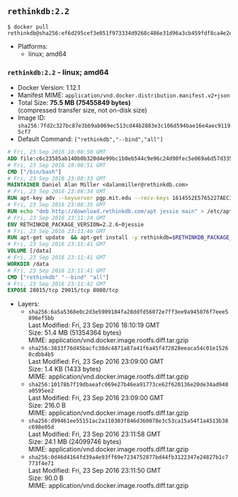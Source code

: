 ## `rethinkdb:2.2`

```console
$ docker pull rethinkdb@sha256:ef6d295cef3e051f973334d9268c486e31d96a3cb459fdf8ca4e2ed113f9a8a8
```

-	Platforms:
	-	linux; amd64

### `rethinkdb:2.2` - linux; amd64

-	Docker Version: 1.12.1
-	Manifest MIME: `application/vnd.docker.distribution.manifest.v2+json`
-	Total Size: **75.5 MB (75455849 bytes)**  
	(compressed transfer size, not on-disk size)
-	Image ID: `sha256:7fd2c327bc87e3bb9ab069ec513cd44b2883e3c106d594bae16e4aec91195cf7`
-	Default Command: `["rethinkdb","--bind","all"]`

```dockerfile
# Fri, 23 Sep 2016 18:08:50 GMT
ADD file:c6c23585ab140b0b320d4e99bc1b0eb544c9e96c24d90fec5e069a6d57d335ca in / 
# Fri, 23 Sep 2016 18:08:51 GMT
CMD ["/bin/bash"]
# Fri, 23 Sep 2016 23:08:33 GMT
MAINTAINER Daniel Alan Miller <dalanmiller@rethinkdb.com>
# Fri, 23 Sep 2016 23:08:34 GMT
RUN apt-key adv --keyserver pgp.mit.edu --recv-keys 1614552E5765227AEC39EFCFA7E00EF33A8F2399
# Fri, 23 Sep 2016 23:08:35 GMT
RUN echo "deb http://download.rethinkdb.com/apt jessie main" > /etc/apt/sources.list.d/rethinkdb.list
# Fri, 23 Sep 2016 23:11:24 GMT
ENV RETHINKDB_PACKAGE_VERSION=2.2.6~0jessie
# Fri, 23 Sep 2016 23:11:40 GMT
RUN apt-get update 	&& apt-get install -y rethinkdb=$RETHINKDB_PACKAGE_VERSION 	&& rm -rf /var/lib/apt/lists/*
# Fri, 23 Sep 2016 23:11:41 GMT
VOLUME [/data]
# Fri, 23 Sep 2016 23:11:41 GMT
WORKDIR /data
# Fri, 23 Sep 2016 23:11:41 GMT
CMD ["rethinkdb" "--bind" "all"]
# Fri, 23 Sep 2016 23:11:42 GMT
EXPOSE 28015/tcp 29015/tcp 8080/tcp
```

-	Layers:
	-	`sha256:6a5a5368e0c2d3e5909184fa28ddfd56072e7ff3ee9a945876f7eee5896ef5bb`  
		Last Modified: Fri, 23 Sep 2016 18:10:19 GMT  
		Size: 51.4 MB (51354364 bytes)  
		MIME: application/vnd.docker.image.rootfs.diff.tar.gzip
	-	`sha256:3833f76d45bacfc30dc4871a87a41f6a45f472828eeaca54c01e15260cdbb4b5`  
		Last Modified: Fri, 23 Sep 2016 23:09:00 GMT  
		Size: 1.4 KB (1433 bytes)  
		MIME: application/vnd.docker.image.rootfs.diff.tar.gzip
	-	`sha256:10178b7f19dbaeafc069e27b46ea91773ce62f620136e20de34ad948a0595ee2`  
		Last Modified: Fri, 23 Sep 2016 23:09:00 GMT  
		Size: 216.0 B  
		MIME: application/vnd.docker.image.rootfs.diff.tar.gzip
	-	`sha256:d99461ee55151ac2a110303f846d360078e3c53ca15a54f1a4513b38c698e05d`  
		Last Modified: Fri, 23 Sep 2016 23:11:58 GMT  
		Size: 24.1 MB (24099746 bytes)  
		MIME: application/vnd.docker.image.rootfs.diff.tar.gzip
	-	`sha256:0d46d4164fd39a4e93ff69e7234752877bd44fb3122347e24827b1c7773f4e71`  
		Last Modified: Fri, 23 Sep 2016 23:11:50 GMT  
		Size: 90.0 B  
		MIME: application/vnd.docker.image.rootfs.diff.tar.gzip
